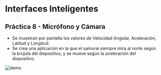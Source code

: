 # Interfaces Inteligentes
## Práctica 8 - Micrófono y Cámara

- Se muestran por pantalla los valores de Velocidad Angular, Aceleración, Latitud y Longitud.
- Se crea una aplicación en la que el samurai siempre mira al norte según la brújula del dispositivo, y se mueve según la aceleración del dispositivo.

![demo](demos/ej.gif)